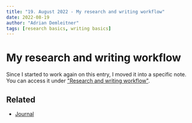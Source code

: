 ```yaml
---
title: "19. August 2022 - My research and writing workflow"
date: 2022-08-19
author: "Adrian Demleitner"
tags: [research basics, writing basics]
---
```

# My research and writing workflow
Since I started to work again on this entry, I moved it into a specific note. You can access it under ["Research and writing workflow"](https://jache.re/notes/Research%20and%20writing%20workflow.html).

## Related
- [Journal](pages/journal.md)